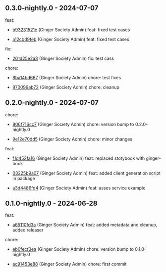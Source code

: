 ## 0.3.0-nightly.0 - 2024-07-07
feat:
 - [b93231521e](b93231521edc397da04fb36a443f22ac07d7124e) (Ginger Society Admin) feat: fixed test cases
	
 - [a12cbd9feb](a12cbd9feb98a8b2e254648ffbe2a9ad9c0c5859) (Ginger Society Admin) feat: fixed test cases
	
fix:
 - [201d25e2a3](201d25e2a38ec6ff708d4992f4c80100608e8ae7) (Ginger Society Admin) fix: test cass
	
chore:
 - [8ba14bd667](8ba14bd6670b58753036e824b46765980569ef9c) (Ginger Society Admin) chore: test fixes
	
 - [970099ab72](970099ab72bb44cb4ead769635688c1df94098ed) (Ginger Society Admin) chore: cleanup
	
## 0.2.0-nightly.0 - 2024-07-07
chore:
 - [806f716cc7](806f716cc7fa4500cd4e908470f19b969d5ef1f9) (Ginger Society Admin) chore: version bump to 0.2.0-nightly.0
	
 - [9e12e70dd5](9e12e70dd542a79a3f6e4ffe4e796710494a80d9) (Ginger Society Admin) chore: minor changes
	
feat:
 - [f1d452fa16](f1d452fa165218ed11716f0c21e95a9800f5bf41) (Ginger Society Admin) feat: replaced stotybook with ginger-book
	
 - [03225b9a07](03225b9a0701c6993bf3d39094833b6c354c27fd) (Ginger Society Admin) feat: added client generation script in package
	
 - [a3d4486fd4](a3d4486fd4a26be61dce60cee2242bfee82c3f82) (Ginger Society Admin) feat: asses service example
	
## 0.1.0-nightly.0 - 2024-06-28
feat:
 - [a65110fd3a](a65110fd3adb707b65ac0c733aa2d6d1ac551e51) (Ginger Society Admin) feat: added metadata and cleanup, added releaser
	
chore:
 - [eb0fecf3ea](eb0fecf3ea8cbd6211a2efc7e9b63704eb1d792a) (Ginger Society Admin) chore: version bump to 0.1.0-nightly.0
	
 - [ac91453e88](ac91453e884dbe906c088156dff1cc73d50f5846) (Ginger Society Admin) chore: first commit
	
